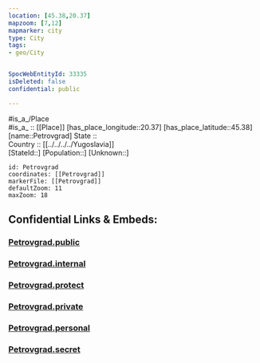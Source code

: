 ```yaml
---
location: [45.38,20.37] 
mapzoom: [7,12] 
mapmarker: city 
type: City
tags:
- geo/City


SpocWebEntityId: 33335
isDeleted: false
confidential: public

---
```

#is_a_/Place  
#is_a_ :: [[Place]] 
[has_place_longitude::20.37] 
[has_place_latitude::45.38] 
[name::Petrovgrad] 
State ::  
Country :: [[../../../../Yugoslavia]]  
[StateId::] 
[Population::] 
[Unknown::] 


```leaflet
id: Petrovgrad
coordinates: [[Petrovgrad]] 
markerFile: [[Petrovgrad]] 
defaultZoom: 11 
maxZoom: 18
```


## Confidential Links & Embeds: 

### [Petrovgrad.public](/_public/\Earth\Continent\Europe\Europe~South\Serbia\districts~Serbia\Banatski~Severno\CityPetrovgrad.public.md) 

### [Petrovgrad.internal](/_internal/\Earth\Continent\Europe\Europe~South\Serbia\districts~Serbia\Banatski~Severno\CityPetrovgrad.internal.md) 

### [Petrovgrad.protect](/_protect/\Earth\Continent\Europe\Europe~South\Serbia\districts~Serbia\Banatski~Severno\CityPetrovgrad.protect.md) 

### [Petrovgrad.private](/_private/\Earth\Continent\Europe\Europe~South\Serbia\districts~Serbia\Banatski~Severno\CityPetrovgrad.private.md) 

### [Petrovgrad.personal](/_personal/\Earth\Continent\Europe\Europe~South\Serbia\districts~Serbia\Banatski~Severno\CityPetrovgrad.personal.md) 

### [Petrovgrad.secret](/_secret/\Earth\Continent\Europe\Europe~South\Serbia\districts~Serbia\Banatski~Severno\CityPetrovgrad.secret.md)


